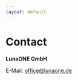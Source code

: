 ```yaml
---
layout: default
---
```


# Contact

**LunaONE GmbH**  

E-Mail: [office@lunaone.de](mailto:office@lunaone.de)

